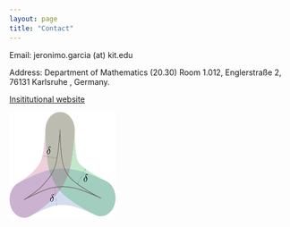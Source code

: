 ```yaml
---
layout: page
title: "Contact"
---
```


Email: jeronimo.garcia (at) kit.edu

Address: Department of Mathematics (20.30) Room 1.012, Englerstraße 2, 76131 Karlsruhe , Germany.

[Insititutional website]( https://www.math.kit.edu/iag2/~garcia/en)

<img src="/Thin.png" width="190" height="190"> 
